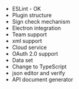 - ESLint - OK
- Plugin structure
- Sign check mechanism
- Electron integration
- Team support
- xml support
- Cloud service
- OAuth 2.0 support
- Data set
- Change to TypeScript
- json editor and verify
- API document generator